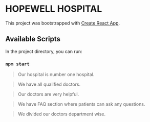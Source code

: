 # HOPEWELL HOSPITAL

This project was bootstrapped with [Create React App](https://github.com/facebook/create-react-app).

## Available Scripts

In the project directory, you can run:

### `npm start`

> Our hospital is number one hospital.

> We have all qualified doctors.

> Our doctors are very helpful.

> We have FAQ section where patients can ask any questions.

> We divided our doctors department wise.
